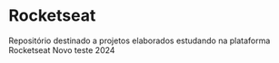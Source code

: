 # Rocketseat
Repositório destinado a projetos elaborados estudando na plataforma Rocketseat
Novo teste 2024

